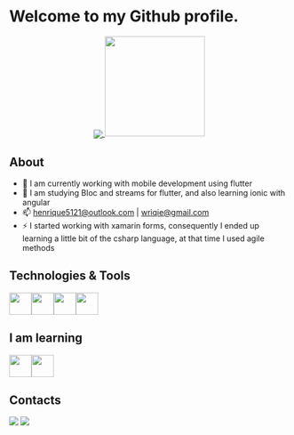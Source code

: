 # Welcome to my Github profile.
<div align="center">
<a href="https://github.com/wRiqie/wRiqie">
  <img align="center" src="https://github-readme-stats.vercel.app/api?username=wRiqie&hide=contribs,prs,issues&count_private=true&show_icons=true&theme=tokyonight"/>
</a><img height="180em" src="https://github-readme-stats.vercel.app/api/top-langs/?username=wRiqie&layout=compact&langs_count=7&theme=tokyonight"/>
</div>

## About
- 🔭 I am currently working with mobile development using flutter
- 🌱 I am studying Bloc and streams for flutter, and also learning ionic with angular
- 📫 henrique5121@outlook.com | wriqie@gmail.com
- ⚡ I started working with xamarin forms, consequently I ended up learning a little bit of the csharp language, at that time I used agile methods

## Technologies & Tools
<img src="https://cdn.jsdelivr.net/gh/devicons/devicon/icons/flutter/flutter-original.svg" width="40" height="40"/><img src="https://cdn.jsdelivr.net/gh/devicons/devicon/icons/csharp/csharp-original.svg" width="40" height="40"/><img src="https://cdn.jsdelivr.net/gh/devicons/devicon/icons/xamarin/xamarin-original.svg" width="40" height="40"/><img src="https://cdn.jsdelivr.net/gh/devicons/devicon/icons/sqlite/sqlite-original.svg" width="40" height="40"/>

## I am learning
<img src="https://cdn.jsdelivr.net/gh/devicons/devicon/icons/ionic/ionic-original.svg" width="40" height="40"/><img src="https://cdn.jsdelivr.net/gh/devicons/devicon/icons/typescript/typescript-original.svg" width="40" height="40"/>

## Contacts
<div>
<a href = "mailto:wriqie@gmail.com"><img src="https://img.shields.io/badge/Gmail-D14836?style=for-the-badge&logo=gmail&logoColor=white" target="_blank"></a>
<a href="https://www.linkedin.com/in/wriqie" target="_blank"><img src="https://img.shields.io/badge/-LinkedIn-%230077B5?style=for-the-badge&logo=linkedin&logoColor=white" target="_blank"></a>   
</div>
